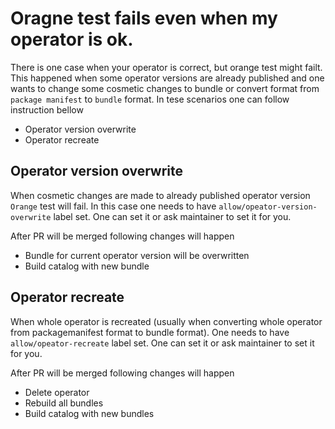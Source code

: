 # Oragne test fails even when my operator is ok. 
There is one case when your operator is correct, but orange test might failt. This happened when some operator versions are already published and one wants to change
some cosmetic changes to bundle or convert format from `package manifest` to `bundle` format. In tese scenarios one can follow instruction bellow

- Operator version overwrite
- Operator recreate

## Operator version overwrite
When cosmetic changes are made to already published operator version `Orange` test will fail. In this case one needs to have `allow/opeator-version-overwrite` label set. One can set it or ask maintainer to set it for you.

After PR will be merged following changes will happen

- Bundle for current operator version will be overwritten
- Build catalog with new bundle

## Operator recreate
When whole operator is recreated (usually when converting whole operator from packagemanifest format to bundle format). One needs to have `allow/opeator-recreate` label set. One can set it or ask maintainer to set it for you.

After PR will be merged following changes will happen

- Delete operator
- Rebuild all bundles
- Build catalog with new bundles
